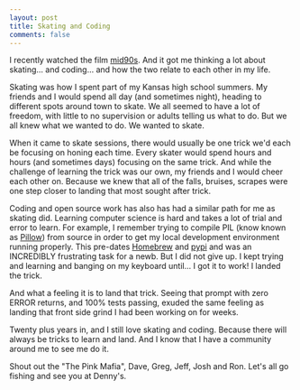 ```yaml
---
layout: post
title: Skating and Coding
comments: false
---
```


I recently watched the film [mid90s](https://en.wikipedia.org/wiki/Mid90s). And it got me thinking a lot about skating... and coding... and how the two relate to each other in my life.

Skating was how I spent part of my Kansas high school summers. My friends and I would spend all day (and sometimes night), heading to different spots around town to skate. We all seemed to have a lot of freedom, with little to no supervision or adults telling us what to do. But we all knew what we wanted to do. We wanted to skate.

When it came to skate sessions, there would usually be one trick we'd each be focusing on honing each time. Every skater would spend hours and hours (and sometimes days) focusing on the same trick. And while the challenge of learning the trick was our own, my friends and I would cheer each other on. Because we knew that all of the falls, bruises, scrapes were one step closer to landing that most sought after trick.

Coding and open source work has also has had a similar path for me as skating did. Learning computer science is hard and takes a lot of trial and error to learn. For example, I remember trying to compile PIL (know known as [Pillow](https://pillow.readthedocs.io/en/stable/)) from source in order to get my local development environment running properly. This pre-dates [Homebrew](https://brew.sh/) and [pypi](https://pypi.org/) and was an INCREDIBLY frustrating task for a newb. But I did not give up. I kept trying and learning and banging on my keyboard until... I got it to work! I landed the trick.

And what a feeling it is to land that trick. Seeing that prompt with zero ERROR returns, and 100% tests passing, exuded the same feeling as landing that front side grind I had been working on for weeks.

Twenty plus years in, and I still love skating and coding. Because there will always be tricks to learn and land. And I know that I have a community around me to see me do it.

Shout out the "The Pink Mafia", Dave, Greg, Jeff, Josh and Ron. Let's all go fishing and see you at Denny's.
